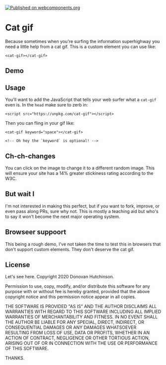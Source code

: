 [![Published on webcomponents.org](https://img.shields.io/badge/webcomponents.org-published-blue.svg)](https://www.webcomponents.org/element/owner/my-element)

# Cat gif

Because sometimes when you're surfing the information superhighway you need a little help from a cat gif. This is a custom element you can use like:

```
<cat-gif></cat-gif>
```

## Demo

<script src="./cat-gif.js"></script>
<cat-gif keyword="space"></cat-gif>

## Usage

You'll want to add the JavaScript that tells your web surfer what a `cat-gif` even is. In the `head` make sure to zerb in:

```
<script src="https://unpkg.com/cat-gif"></script>
```

Then you can fling in your gif like:

```
<cat-gif keyword="space"></cat-gif>

<!-- Oh hey the `keyword` is optional! -->
```

## Ch-ch-changes

You can click on the image to change it to a different random image. This will ensure your site has a 14% greater stickiness rating according to the W3C.

## But wait I

I'm not interested in making this perfect, but if you want to fork, improve, or even pass along PRs, sure why not. This is mostly a teaching aid but who's to say it won't become the next major operating system.

## Browseer suppoort

This being a rough demo, I've not taken the time to test this in browsers that don't support custom elements. They don't deserve the cat gif.

## License

Let's see here. Copyright 2020 Donovan Hutchinson.

Permission to use, copy, modify, and/or distribute this software for any purpose with or without fee is hereby granted, provided that the above copyright notice and this permission notice appear in all copies.

THE SOFTWARE IS PROVIDED "AS IS" AND THE AUTHOR DISCLAIMS ALL WARRANTIES WITH REGARD TO THIS SOFTWARE INCLUDING ALL IMPLIED WARRANTIES OF MERCHANTABILITY AND FITNESS. IN NO EVENT SHALL THE AUTHOR BE LIABLE FOR ANY SPECIAL, DIRECT, INDIRECT, OR CONSEQUENTIAL DAMAGES OR ANY DAMAGES WHATSOEVER RESULTING FROM LOSS OF USE, DATA OR PROFITS, WHETHER IN AN ACTION OF CONTRACT, NEGLIGENCE OR OTHER TORTIOUS ACTION, ARISING OUT OF OR IN CONNECTION WITH THE USE OR PERFORMANCE OF THIS SOFTWARE.

THANKS.
